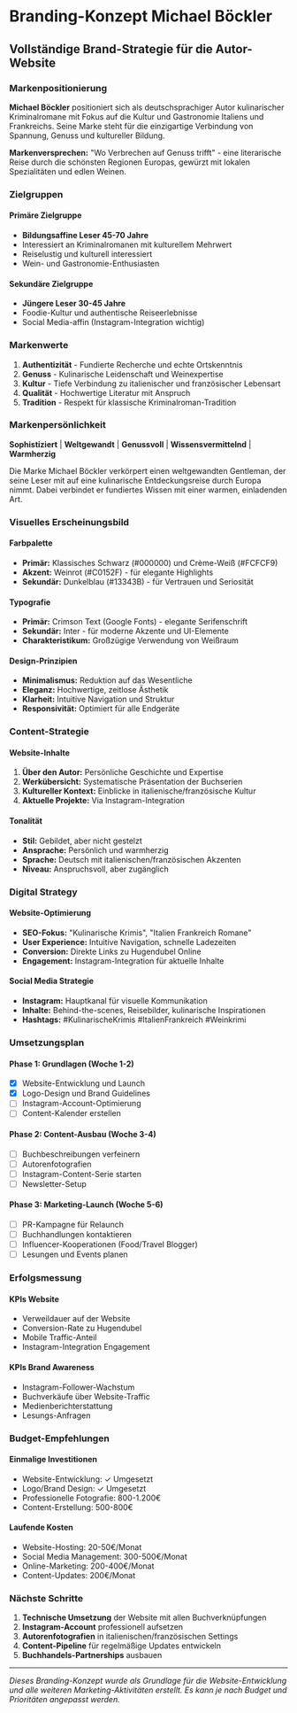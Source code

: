 # Branding-Konzept Michael Böckler
## Vollständige Brand-Strategie für die Autor-Website

### Markenpositionierung

**Michael Böckler** positioniert sich als deutschsprachiger Autor kulinarischer Kriminalromane mit Fokus auf die Kultur und Gastronomie Italiens und Frankreichs. Seine Marke steht für die einzigartige Verbindung von Spannung, Genuss und kultureller Bildung.

**Markenversprechen:** "Wo Verbrechen auf Genuss trifft" - eine literarische Reise durch die schönsten Regionen Europas, gewürzt mit lokalen Spezialitäten und edlen Weinen.

### Zielgruppen

#### Primäre Zielgruppe
- **Bildungsaffine Leser 45-70 Jahre**
- Interessiert an Kriminalromanen mit kulturellem Mehrwert
- Reiselustig und kulturell interessiert
- Wein- und Gastronomie-Enthusiasten

#### Sekundäre Zielgruppe
- **Jüngere Leser 30-45 Jahre**
- Foodie-Kultur und authentische Reiseerlebnisse
- Social Media-affin (Instagram-Integration wichtig)

### Markenwerte

1. **Authentizität** - Fundierte Recherche und echte Ortskenntnis
2. **Genuss** - Kulinarische Leidenschaft und Weinexpertise
3. **Kultur** - Tiefe Verbindung zu italienischer und französischer Lebensart
4. **Qualität** - Hochwertige Literatur mit Anspruch
5. **Tradition** - Respekt für klassische Kriminalroman-Tradition

### Markenpersönlichkeit

**Sophistiziert** | **Weltgewandt** | **Genussvoll** | **Wissensvermittelnd** | **Warmherzig**

Die Marke Michael Böckler verkörpert einen weltgewandten Gentleman, der seine Leser mit auf eine kulinarische Entdeckungsreise durch Europa nimmt. Dabei verbindet er fundiertes Wissen mit einer warmen, einladenden Art.

### Visuelles Erscheinungsbild

#### Farbpalette
- **Primär:** Klassisches Schwarz (#000000) und Crème-Weiß (#FCFCF9)
- **Akzent:** Weinrot (#C0152F) - für elegante Highlights
- **Sekundär:** Dunkelblau (#13343B) - für Vertrauen und Seriosität

#### Typografie
- **Primär:** Crimson Text (Google Fonts) - elegante Serifenschrift
- **Sekundär:** Inter - für moderne Akzente und UI-Elemente
- **Charakteristikum:** Großzügige Verwendung von Weißraum

#### Design-Prinzipien
- **Minimalismus:** Reduktion auf das Wesentliche
- **Eleganz:** Hochwertige, zeitlose Ästhetik
- **Klarheit:** Intuitive Navigation und Struktur
- **Responsivität:** Optimiert für alle Endgeräte

### Content-Strategie

#### Website-Inhalte
1. **Über den Autor:** Persönliche Geschichte und Expertise
2. **Werkübersicht:** Systematische Präsentation der Buchserien
3. **Kultureller Kontext:** Einblicke in italienische/französische Kultur
4. **Aktuelle Projekte:** Via Instagram-Integration

#### Tonalität
- **Stil:** Gebildet, aber nicht gestelzt
- **Ansprache:** Persönlich und warmherzig
- **Sprache:** Deutsch mit italienischen/französischen Akzenten
- **Niveau:** Anspruchsvoll, aber zugänglich

### Digital Strategy

#### Website-Optimierung
- **SEO-Fokus:** "Kulinarische Krimis", "Italien Frankreich Romane"
- **User Experience:** Intuitive Navigation, schnelle Ladezeiten
- **Conversion:** Direkte Links zu Hugendubel Online
- **Engagement:** Instagram-Integration für aktuelle Inhalte

#### Social Media Strategie
- **Instagram:** Hauptkanal für visuelle Kommunikation
- **Inhalte:** Behind-the-scenes, Reisebilder, kulinarische Inspirationen
- **Hashtags:** #KulinarischeKrimis #ItalienFrankreich #Weinkrimi

### Umsetzungsplan

#### Phase 1: Grundlagen (Woche 1-2)
- [x] Website-Entwicklung und Launch
- [x] Logo-Design und Brand Guidelines
- [ ] Instagram-Account-Optimierung
- [ ] Content-Kalender erstellen

#### Phase 2: Content-Ausbau (Woche 3-4)
- [ ] Buchbeschreibungen verfeinern
- [ ] Autorenfotografien
- [ ] Instagram-Content-Serie starten
- [ ] Newsletter-Setup

#### Phase 3: Marketing-Launch (Woche 5-6)
- [ ] PR-Kampagne für Relaunch
- [ ] Buchhandlungen kontaktieren
- [ ] Influencer-Kooperationen (Food/Travel Blogger)
- [ ] Lesungen und Events planen

### Erfolgsmessung

#### KPIs Website
- Verweildauer auf der Website
- Conversion-Rate zu Hugendubel
- Mobile Traffic-Anteil
- Instagram-Integration Engagement

#### KPIs Brand Awareness
- Instagram-Follower-Wachstum
- Buchverkäufe über Website-Traffic
- Medienberichterstattung
- Lesungs-Anfragen

### Budget-Empfehlungen

#### Einmalige Investitionen
- Website-Entwicklung: ✓ Umgesetzt
- Logo/Brand Design: ✓ Umgesetzt
- Professionelle Fotografie: 800-1.200€
- Content-Erstellung: 500-800€

#### Laufende Kosten
- Website-Hosting: 20-50€/Monat
- Social Media Management: 300-500€/Monat
- Online-Marketing: 200-400€/Monat
- Content-Updates: 200€/Monat

### Nächste Schritte

1. **Technische Umsetzung** der Website mit allen Buchverknüpfungen
2. **Instagram-Account** professionell aufsetzen
3. **Autorenfotografien** in italienischen/französischen Settings
4. **Content-Pipeline** für regelmäßige Updates entwickeln
5. **Buchhandels-Partnerships** ausbauen

---

*Dieses Branding-Konzept wurde als Grundlage für die Website-Entwicklung und alle weiteren Marketing-Aktivitäten erstellt. Es kann je nach Budget und Prioritäten angepasst werden.*